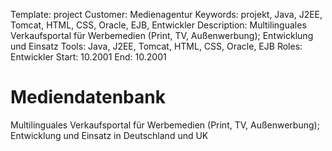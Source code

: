 Template: project
Customer: Medienagentur
Keywords: projekt, Java, J2EE, Tomcat, HTML, CSS, Oracle, EJB, Entwickler
Description: Multilinguales Verkaufsportal für Werbemedien (Print, TV, Außenwerbung); Entwicklung und Einsatz
Tools: Java, J2EE, Tomcat, HTML, CSS, Oracle, EJB
Roles: Entwickler
Start: 10.2001
End: 10.2001

# Mediendatenbank

Multilinguales Verkaufsportal für Werbemedien (Print, TV, Außenwerbung); Entwicklung und Einsatz in Deutschland und UK


